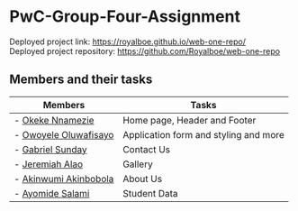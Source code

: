 # PwC-Group-Four-Assignment

Deployed project link: https://royalboe.github.io/web-one-repo/ </br>
Deployed project repository: https://github.com/Royalboe/web-one-repo

## Members and their tasks

| Members                                              | Tasks                                 |
| ---------------------------------------------------- | ------------------------------------- |
| - [Okeke Nnamezie](https://github.com/duziem)        | Home page, Header and Footer          |
| - [Owoyele Oluwafisayo](https://github.com/Fisayor)  | Application form and styling and more |
| - [Gabriel Sunday](https://github.com/sundaygabriel) | Contact Us                            |
| - [Jeremiah Alao](https://github.com/jerrylawn)      | Gallery                               |
| - [Akinwumi Akinbobola](https://github.com/kiwumi12) | About Us                              |
| - [Ayomide Salami](https://github.com/royalboe)      | Student Data                          |

